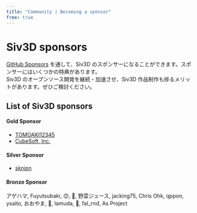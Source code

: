 ```yaml
---
title: "Community | Becoming a sponsor"
free: true
---
```


# Siv3D sponsors
[GitHub Sponsors](https://github.com/sponsors/Reputeless) を通して、Siv3D のスポンサーになることができます。スポンサーにはいくつかの特典があります。  
Siv3D のオープンソース開発を継続・加速させ、Siv3D 作品制作も捗るメリットがあります。ぜひご検討ください。

## List of Siv3D sponsors

#### Gold Sponsor 
- [TOMOAKI12345](https://github.com/TOMOAKI12345)
- [CubeSoft, Inc.](https://www.cube-soft.jp/)

#### Silver Sponsor
- [sknjpn](https://twitter.com/sknjpn)

#### Bronze Sponsor
アゲハマ, Fuyutsubaki, 😊, 🐝, 野菜ジュース, jacking75, Chris Ohk, qppon, ysaito, おおやま, 🍵, lamuda, 🌻, fal_rnd, As Project
